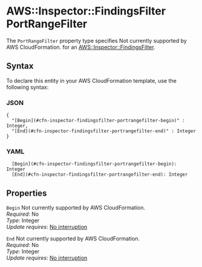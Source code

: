 # AWS::Inspector::FindingsFilter PortRangeFilter<a name="aws-properties-inspector-findingsfilter-portrangefilter"></a>

<a name="aws-properties-inspector-findingsfilter-portrangefilter-description"></a>The `PortRangeFilter` property type specifies Not currently supported by AWS CloudFormation\. for an [AWS::Inspector::FindingsFilter](aws-resource-inspector-findingsfilter.md)\.

## Syntax<a name="aws-properties-inspector-findingsfilter-portrangefilter-syntax"></a>

To declare this entity in your AWS CloudFormation template, use the following syntax:

### JSON<a name="aws-properties-inspector-findingsfilter-portrangefilter-syntax.json"></a>

```
{
  "[Begin](#cfn-inspector-findingsfilter-portrangefilter-begin)" : Integer,
  "[End](#cfn-inspector-findingsfilter-portrangefilter-end)" : Integer
}
```

### YAML<a name="aws-properties-inspector-findingsfilter-portrangefilter-syntax.yaml"></a>

```
  [Begin](#cfn-inspector-findingsfilter-portrangefilter-begin): Integer
  [End](#cfn-inspector-findingsfilter-portrangefilter-end): Integer
```

## Properties<a name="aws-properties-inspector-findingsfilter-portrangefilter-properties"></a>

`Begin`  <a name="cfn-inspector-findingsfilter-portrangefilter-begin"></a>
Not currently supported by AWS CloudFormation\.  
*Required*: No  
*Type*: Integer  
*Update requires*: [No interruption](https://docs.aws.amazon.com/AWSCloudFormation/latest/UserGuide/using-cfn-updating-stacks-update-behaviors.html#update-no-interrupt)

`End`  <a name="cfn-inspector-findingsfilter-portrangefilter-end"></a>
Not currently supported by AWS CloudFormation\.  
*Required*: No  
*Type*: Integer  
*Update requires*: [No interruption](https://docs.aws.amazon.com/AWSCloudFormation/latest/UserGuide/using-cfn-updating-stacks-update-behaviors.html#update-no-interrupt)